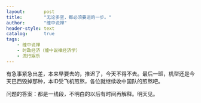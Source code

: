 ```yaml
---
layout:       post
title:        "无论多空，都必须要进的一步。"
author:       "缠中说禅"
header-style: text
catalog:      true
tags:
    - 缠中说禅
	- 时政经济（缠中说禅经济学）
    - 流行娱乐
---
```


有急事紧急出差，本来早要去的，推迟了，今天不得不去。最后一班，机型还是今天巴西毁掉那种，本ID受飞机煎熬，各位就继续收中国队的煎熬吧。



问题的答案：都是一线段，不明白的以后有时间再解释。明天见。
